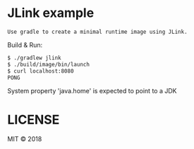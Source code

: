 # JLink example

    Use gradle to create a minimal runtime image using JLink.

Build & Run:

```bash
$ ./gradlew jlink
$ ./build/image/bin/launch
$ curl localhost:8080
PONG
```

System property 'java.home' is expected to point to a JDK

# LICENSE

MIT © 2018
